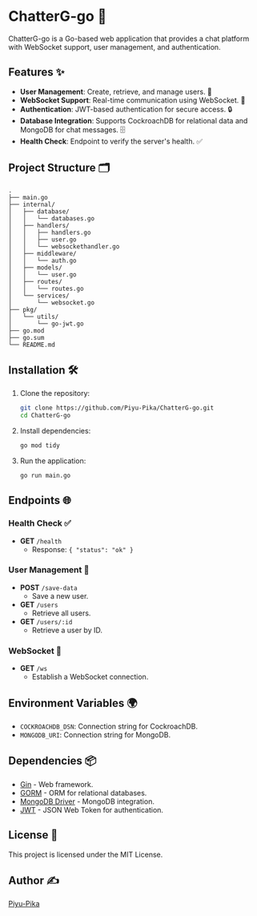 # ChatterG-go 🚀  

ChatterG-go is a Go-based web application that provides a chat platform with WebSocket support, user management, and authentication.  

## Features ✨  

- **User Management**: Create, retrieve, and manage users. 👤  
- **WebSocket Support**: Real-time communication using WebSocket. 🔗  
- **Authentication**: JWT-based authentication for secure access. 🔒  
- **Database Integration**: Supports CockroachDB for relational data and MongoDB for chat messages. 🗄️  
- **Health Check**: Endpoint to verify the server's health. ✅  

## Project Structure 🗂️  

```  
.  
├── main.go  
├── internal/  
│   ├── database/  
│   │   └── databases.go  
│   ├── handlers/  
│   │   ├── handlers.go  
│   │   ├── user.go  
│   │   └── websockethandler.go  
│   ├── middleware/  
│   │   └── auth.go  
│   ├── models/  
│   │   └── user.go  
│   ├── routes/  
│   │   └── routes.go  
│   └── services/  
│       └── websocket.go  
├── pkg/  
│   └── utils/  
│       └── go-jwt.go  
├── go.mod  
├── go.sum  
└── README.md  
```  

## Installation 🛠️  

1. Clone the repository:  
    ```bash  
    git clone https://github.com/Piyu-Pika/ChatterG-go.git
    cd ChatterG-go
    ```  

2. Install dependencies:  
    ```bash  
    go mod tidy  
    ```  

3. Run the application:  
    ```bash  
    go run main.go  
    ```  

## Endpoints 🌐  

### Health Check ✅  
- **GET** `/health`  
  - Response: `{ "status": "ok" }`  

### User Management 👤  
- **POST** `/save-data`  
  - Save a new user.  
- **GET** `/users`  
  - Retrieve all users.  
- **GET** `/users/:id`  
  - Retrieve a user by ID.  

### WebSocket 🔗  
- **GET** `/ws`  
  - Establish a WebSocket connection.  

## Environment Variables 🌍  

- `COCKROACHDB_DSN`: Connection string for CockroachDB.  
- `MONGODB_URI`: Connection string for MongoDB.  

## Dependencies 📦  

- [Gin](https://github.com/gin-gonic/gin) - Web framework.  
- [GORM](https://gorm.io/) - ORM for relational databases.  
- [MongoDB Driver](https://github.com/mongodb/mongo-go-driver) - MongoDB integration.  
- [JWT](https://github.com/dgrijalva/jwt-go) - JSON Web Token for authentication.  

## License 📜  

This project is licensed under the MIT License.  

## Author ✍️  

[Piyu-Pika](https://github.com/Piyu-Pika)  